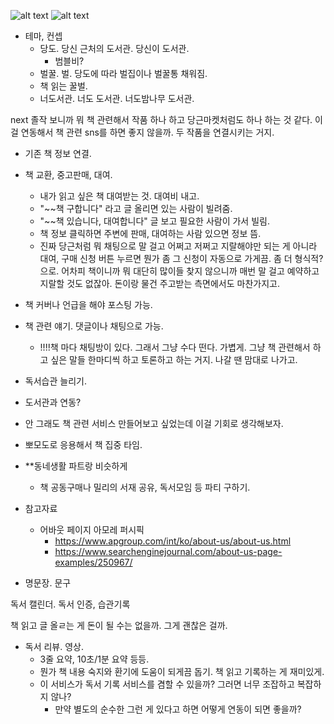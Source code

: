 ![alt text](image-2.png)
![alt text](image-3.png)

- 테마, 컨셉
  - 당도. 당신 근처의 도서관. 당신이 도서관.
    - 범블비?
  - 벌꿀. 벌. 당도에 따라 벌집이나 벌꿀통 채워짐.
  - 책 읽는 꿀벌.
  - 너도서관. 너도 도서관. 너도밤나무 도서관.

next 졸작
보니까 뭐 책 관련해서 작품 하나 하고 당근마켓처럼도 하나 하는 것 같다. 이걸 연동해서 책 관련 sns를 하면 좋지 않을까. 두 작품을 연결시키는 거지. 
- 기존 책 정보 연결.
- 책 교환, 중고판매, 대여.
  - 내가 읽고 싶은 책 대여받는 것. 대여비 내고.
  - "~~책 구합니다" 라고 글 올리면 있는 사람이 빌려줌.
  - "~~책 있습니다, 대여합니다" 글 보고 필요한 사람이 가서 빌림. 
  - 책 정보 클릭하면 주변에 판매, 대여하는 사람 있으면 정보 뜸.
  - 진짜 당근처럼 뭐 채팅으로 말 걸고 어쩌고 저쩌고 지랄해야만 되는 게 아니라 대여, 구매 신청 버튼 누르면 뭔가 좀 그 신청이 자동으로 가게끔. 좀 더 형식적?으로. 어차피 책이니까 뭐 대단히 많이들 찾지 않으니까 매번 말 걸고 예약하고 지랄할 것도 없잖아. 돈이랑 물건 주고받는 측면에서도 마찬가지고. 
- 책 커버나 언급을 해야 포스팅 가능. 
- 책 관련 얘기. 댓글이나 채팅으로 가능. 
  - !!!!책 마다 채팅방이 있다. 그래서 그냥 수다 떤다. 가볍게. 그냥 책 관련해서 하고 싶은 말들 한마디씩 하고 토론하고 하는 거지. 나갈 땐 맘대로 나가고. 
- 독서습관 늘리기.
- 도서관과 연동?
- 안 그래도 책 관련 서비스 만들어보고 싶었는데 이걸 기회로 생각해보자. 
- 뽀모도로 응용해서 책 집중 타임.
- **동네생활 파트랑 비슷하게
  - 책 공동구매나 밀리의 서재 공유, 독서모임 등 파티 구하기.

- 참고자료
  - 어바웃 페이지 아모레 퍼시픽
    - https://www.apgroup.com/int/ko/about-us/about-us.html
    - https://www.searchenginejournal.com/about-us-page-examples/250967/  
- 명문장. 문구

독서 캘린더. 독서 인증, 습관기록

책 읽고 글 올ㄹ는 게 돈이 될 수는 없을까. 그게 괜찮은 걸까. 

- 독서 리뷰. 영상.
  - 3줄 요약, 10초/1분 요약 등등.
  - 뭔가 책 내용 숙지와 환기에 도움이 되게끔 돕기. 책 읽고 기록하는 게 재미있게.
  - 이 서비스가 독서 기록 서비스를 겸할 수 있을까? 그러면 너무 조잡하고 복잡하지 않나?
    - 만약 별도의 순수한 그런 게 있다고 하면 어떻게 연동이 되면 좋을까?